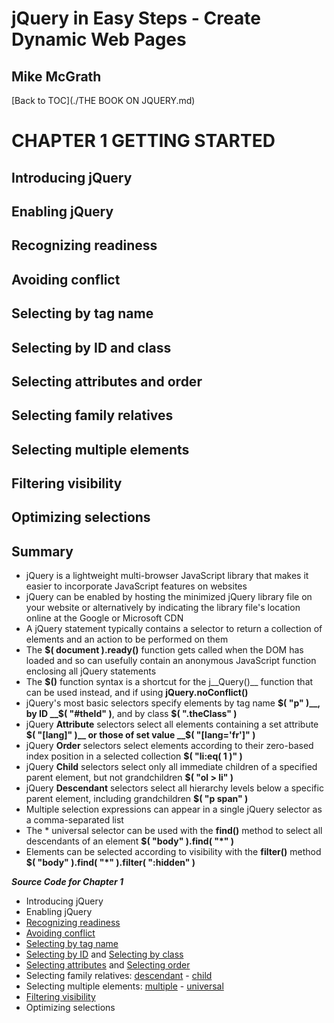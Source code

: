 # **jQuery in Easy Steps - Create Dynamic Web Pages**
## Mike McGrath

[Back to TOC](./THE BOOK ON JQUERY.md)

# CHAPTER 1 GETTING STARTED
## Introducing jQuery
## Enabling jQuery
## Recognizing readiness
## Avoiding conflict
## Selecting by tag name
## Selecting by ID and class
## Selecting attributes and order
## Selecting family relatives
## Selecting multiple elements
## Filtering visibility
## Optimizing selections
## Summary<br>
   * jQuery is a lightweight multi-browser JavaScript library that makes it easier to incorporate
     JavaScript features on websites
   * jQuery can be enabled by hosting the minimized jQuery library file on your website or alternatively
     by indicating the library file's location online at the Google or Microsoft CDN
   * A jQuery statement typically contains a selector to return a collection of elements and an action
     to be performed on them
   * The __$( document ).ready()__ function gets called when the DOM has loaded and so can usefully contain
     an anonymous JavaScript function enclosing all jQuery statements
   * The __$()__ function syntax is a shortcut for the j__Query()__ function that can be used instead, and if
     using __jQuery.noConflict()__
   * jQuery's most basic selectors specify elements by tag name __$( "p" )__, by ID __$( "#theId" )__, and
     by class __$( ".theClass" )__
   * jQuery __Attribute__ selectors select all elements containing a set attribute __$( "[lang]" )__ or those of
     set value __$( "[lang='fr']" )__
   * jQuery __Order__ selectors select elements according to their zero-based index position in a selected
     collection __$( "li:eq( 1 )" )__
   * jQuery __Child__ selectors select only all immediate children of a specified parent element, but not
     grandchildren __$( "ol > li" )__
   * jQuery __Descendant__ selectors select all hierarchy levels below a specific parent element, including
     grandchildren __$( "p span" )__
   * Multiple selection expressions can appear in a single jQuery selector as a comma-separated list
   * The * universal selector can be used with the __find()__ method to select all descendants of an 
     element __$( "body" ).find( "*" )__
   * Elements can be selected according to visibility with the 
     __filter()__ method __$( "body" ).find( "*" ).filter( ":hidden" )__

***Source Code for Chapter 1***
<ul>
  <li>Introducing jQuery</li>
  <li>Enabling jQuery</li>
  <li><a href="src/ready.html">Recognizing readiness</a></li>
  <li><a href="src/noconflict.html">Avoiding conflict</a></li>
  <li><a href="src/tagname.html">Selecting by tag name</a></li>
  <li><a href="src/identity.html">Selecting by ID</a> and 
     <a href="src/class.html">Selecting by class</a></li>
  <li><a href="src/attribute.html">Selecting attributes</a> and
     <a href="src/order.html">Selecting order</a></li>
  <li>Selecting family relatives: 
     <a href="src/descendant.html">descendant</a> - 
	 <a href="src/child.html">child</a></li>
  <li>Selecting multiple elements:
     <a href="src/multiple.html">multiple</a> - 
	 <a href="src/universal.html">universal</a></li>
  <li><a href="src/hidden.html">Filtering visibility</a></li>
  <li>Optimizing selections</li>
</ul>